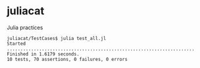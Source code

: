 juliacat
========

Julia practices

	juliacat/TestCases$ julia test_all.jl
	Started
	......................................................................
	Finished in 1.6179 seconds.
	10 tests, 70 assertions, 0 failures, 0 errors
